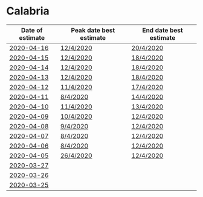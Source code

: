 # Calabria

|Date of estimate|Peak date best estimate|End date best estimate|
|----|----|----|
|[2020-04-16](2020-04-16/README.md)|[12/4/2020](2020-04-16/COVID-19_calabria_j10_2020-04-16.md)|[20/4/2020](2020-04-16/COVID-19_calabria_j9_2020-04-16.md)|
|[2020-04-15](2020-04-15/README.md)|[12/4/2020](2020-04-15/COVID-19_calabria_j10_2020-04-15.md)|[18/4/2020](2020-04-15/COVID-19_calabria_j9_2020-04-15.md)|
|[2020-04-14](2020-04-14/README.md)|[12/4/2020](2020-04-14/COVID-19_calabria_j10_2020-04-14.md)|[18/4/2020](2020-04-14/COVID-19_calabria_j8_2020-04-14.md)|
|[2020-04-13](2020-04-13/README.md)|[12/4/2020](2020-04-13/COVID-19_calabria_j10_2020-04-13.md)|[18/4/2020](2020-04-13/COVID-19_calabria_j7_2020-04-13.md)|
|[2020-04-12](2020-04-12/README.md)|[11/4/2020](2020-04-12/COVID-19_calabria_j9_2020-04-12.md)|[17/4/2020](2020-04-12/COVID-19_calabria_j7_2020-04-12.md)|
|[2020-04-11](2020-04-11/README.md)|[8/4/2020](2020-04-11/COVID-19_calabria_j7_2020-04-11.md)|[14/4/2020](2020-04-11/COVID-19_calabria_j11_2020-04-11.md)|
|[2020-04-10](2020-04-10/README.md)|[11/4/2020](2020-04-10/COVID-19_calabria_j9_2020-04-10.md)|[13/4/2020](2020-04-10/COVID-19_calabria_j9_2020-04-10.md)|
|[2020-04-09](2020-04-09/README.md)|[10/4/2020](2020-04-09/COVID-19_calabria_j9_2020-04-09.md)|[12/4/2020](2020-04-09/COVID-19_calabria_j9_2020-04-09.md)|
|[2020-04-08](2020-04-08/README.md)|[9/4/2020](2020-04-08/COVID-19_calabria_j8_2020-04-08.md)|[12/4/2020](2020-04-08/COVID-19_calabria_j8_2020-04-08.md)|
|[2020-04-07](2020-04-07/README.md)|[8/4/2020](2020-04-07/COVID-19_calabria_j7_2020-04-07.md)|[12/4/2020](2020-04-07/COVID-19_calabria_j7_2020-04-07.md)|
|[2020-04-06](2020-04-06/README.md)|[8/4/2020](2020-04-06/COVID-19_calabria_j7_2020-04-06.md)|[12/4/2020](2020-04-06/COVID-19_calabria_j7_2020-04-06.md)|
|[2020-04-05](2020-04-05/README.md)|[26/4/2020](2020-04-05/COVID-19_calabria_j7_2020-04-05.md)|[12/4/2020](2020-04-05/COVID-19_calabria_j9_2020-04-05.md)|
|[2020-03-27](2020-03-27/README.md)|[](2020-03-27/)|[](2020-03-27/)|
|[2020-03-26](2020-03-26/README.md)|[](2020-03-26/)|[](2020-03-26/)|
|[2020-03-25](2020-03-25/README.md)|[](2020-03-25/)|[](2020-03-25/)|
